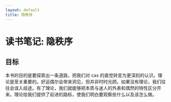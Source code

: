 ```yaml
---
layout: default
title: 隐秩序
---
```


# 读书笔记: 隐秩序


## 目标

本书的目的是要探索出一条道路，把我们对 cas 的直觉转变为更深刻的认识。理论是至关重要的。好运偶尔会带来洞见，但并非时时光顾。如果没有理论，我们往往会误入歧途。有了理论，我们就能够把本质与迷人的外表和偶然的特性区分开来。理论给我们提供了前进的路标，使我们明白要观察些什么以及该怎么做。